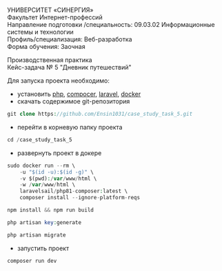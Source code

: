УНИВЕРСИТЕТ «СИНЕРГИЯ»              
Факультет Интернет-профессий                    
Направление подготовки /специальность: 09.03.02 Информационные системы и технологии              
Профиль/специализация:  Веб-разработка              
Форма обучения:   Заочная            

Производственная практика                 
Кейс-задача № 5  "Дневник путешествий"           

Для запуска проекта необходимо:          
- установить [php](https://www.php.net/), [compocer](https://getcomposer.org/), [laravel](https://laravel.com/), [docker](https://www.docker.com/)
- скачать содержимое git-репозитория                 
```php
git clone https://github.com/Ensin1031/case_study_task_5.git
```
- перейти в корневую папку проекта      
```php
cd /case_study_task_5
```
- развернуть проект в докере
```php
sudo docker run --rm \
    -u "$(id -u):$(id -g)" \
    -v $(pwd):/var/www/html \
    -w /var/www/html \
    laravelsail/php81-composer:latest \
    composer install --ignore-platform-reqs
```                 
```php
npm install && npm run build
```                
```php
php artisan key:generate
```            
```php
php artisan migrate
```            
- запустить проект      
```php
composer run dev
```                
